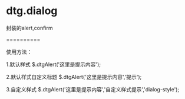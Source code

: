 dtg.dialog
==========

封装的alert,confirm

==========

使用方法：

1.默认样式
$.dtgAlert('这里是提示内容');

2.默认样式自定义标题
$.dtgAlert('这里是提示内容','提示');

3.自定义样式
$.dtgAlert('这里是提示内容','自定义样式提示','dialog-style');

